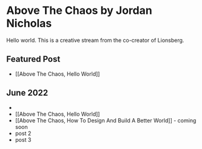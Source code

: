 # Above The Chaos by Jordan Nicholas

Hello world. This is a creative stream from the co-creator of Lionsberg.

## Featured Post

- [[Above The Chaos, Hello World]]

## June 2022

- 
- [[Above The Chaos, Hello World]]
- [[Above The Chaos, How To Design And Build A Better World]] - coming soon
- post 2
- post 3

